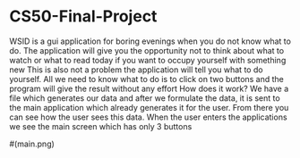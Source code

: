 # CS50-Final-Project
WSID is a gui application for boring evenings when you do not know what to do. The application will give you the opportunity not to think about what to watch or what to read today if you want to occupy yourself with something new This is also not a problem the application will tell you what to do yourself. All we need to know what to do is to click on two buttons and the program will give the result without any effort 
How does it work?
We have a file which generates our data and after we formulate the data, it is sent to the main application which already generates it for the user. From there you can see how the user sees this data.
When the user enters the applications we see the main screen which has only 3 buttons

#(main.png)
